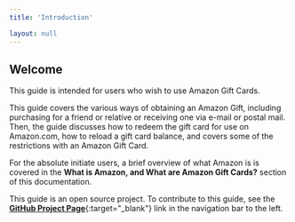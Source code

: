 ```yaml
---
title: 'Introduction'

layout: null
---
```


## Welcome

This guide is intended for users who wish to use Amazon Gift Cards. 

This guide covers the various ways of obtaining an Amazon Gift, including purchasing for a friend or relative or receiving one via e-mail or postal mail. Then, the guide discusses how to redeem the gift card for use on Amazon.com, how to reload a gift card balance, and covers some of the restrictions with an Amazon Gift Card.

For the absolute initiate users, a brief overview of what Amazon is is covered in the **What is Amazon, and What are Amazon Gift Cards?** section of this documentation.

This guide is an open source project. To contribute to this guide, see the [**GitHub Project Page**](https://github.com/EricPonvelle/amazonGCQS){:target="_blank"} link in the navigation bar to the left.
